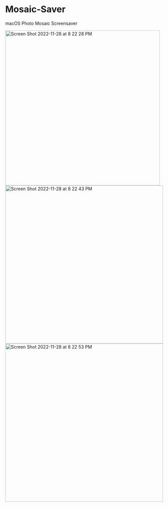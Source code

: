 # Mosaic-Saver
macOS Photo Mosaic Screensaver


<img width="490" alt="Screen Shot 2022-11-28 at 8 22 28 PM" src="https://user-images.githubusercontent.com/6599072/204415378-8ff260a0-48ab-41df-8acc-557d0073bacc.png">

<img width="500" alt="Screen Shot 2022-11-28 at 8 22 43 PM" src="https://user-images.githubusercontent.com/6599072/204415391-8e9f9e6d-2329-4811-9540-c8a1abe57858.png">

<img width="500" alt="Screen Shot 2022-11-28 at 8 22 53 PM" src="https://user-images.githubusercontent.com/6599072/204415419-4a11916f-932c-4d1a-a0a8-3f8f6de2d807.png">
